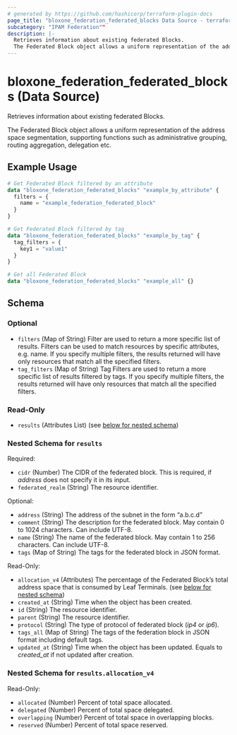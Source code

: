 ```yaml
---
# generated by https://github.com/hashicorp/terraform-plugin-docs
page_title: "bloxone_federation_federated_blocks Data Source - terraform-provider-bloxone"
subcategory: "IPAM Federation""
description: |-
  Retrieves information about existing federated Blocks.
  The Federated Block object allows a uniform representation of the address space segmentation, supporting functions such as administrative grouping, routing aggregation, delegation etc.
---
```


# bloxone_federation_federated_blocks (Data Source)

Retrieves information about existing federated Blocks.

The Federated Block object allows a uniform representation of the address space segmentation, supporting functions such as administrative grouping, routing aggregation, delegation etc.

## Example Usage

```terraform
# Get Federated Block filtered by an attribute
data "bloxone_federation_federated_blocks" "example_by_attribute" {
  filters = {
    name = "example_federation_federated_block"
  }
}

# Get Federated Block filtered by tag
data "bloxone_federation_federated_blocks" "example_by_tag" {
  tag_filters = {
    key1 = "value1"
  }
}

# Get all Federated Block
data "bloxone_federation_federated_blocks" "example_all" {}
```

<!-- schema generated by tfplugindocs -->
## Schema

### Optional

- `filters` (Map of String) Filter are used to return a more specific list of results. Filters can be used to match resources by specific attributes, e.g. name. If you specify multiple filters, the results returned will have only resources that match all the specified filters.
- `tag_filters` (Map of String) Tag Filters are used to return a more specific list of results filtered by tags. If you specify multiple filters, the results returned will have only resources that match all the specified filters.

### Read-Only

- `results` (Attributes List) (see [below for nested schema](#nestedatt--results))

<a id="nestedatt--results"></a>
### Nested Schema for `results`

Required:

- `cidr` (Number) The CIDR of the federated block. This is required, if _address_ does not specify it in its input.
- `federated_realm` (String) The resource identifier.

Optional:

- `address` (String) The address of the subnet in the form “a.b.c.d”
- `comment` (String) The description for the federated block. May contain 0 to 1024 characters. Can include UTF-8.
- `name` (String) The name of the federated block. May contain 1 to 256 characters. Can include UTF-8.
- `tags` (Map of String) The tags for the federated block in JSON format.

Read-Only:

- `allocation_v4` (Attributes) The percentage of the Federated Block’s total address space that is consumed by Leaf Terminals. (see [below for nested schema](#nestedatt--results--allocation_v4))
- `created_at` (String) Time when the object has been created.
- `id` (String) The resource identifier.
- `parent` (String) The resource identifier.
- `protocol` (String) The type of protocol of federated block (_ip4_ or _ip6_).
- `tags_all` (Map of String) The tags of the federation block in JSON format including default tags.
- `updated_at` (String) Time when the object has been updated. Equals to _created_at_ if not updated after creation.

<a id="nestedatt--results--allocation_v4"></a>
### Nested Schema for `results.allocation_v4`

Read-Only:

- `allocated` (Number) Percent of total space allocated.
- `delegated` (Number) Percent of total space delegated.
- `overlapping` (Number) Percent of total space in overlapping blocks.
- `reserved` (Number) Percent of total space reserved.
